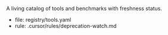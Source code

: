A living catalog of tools and benchmarks with freshness status.

- file: registry/tools.yaml
- rule: .cursor/rules/deprecation-watch.md

